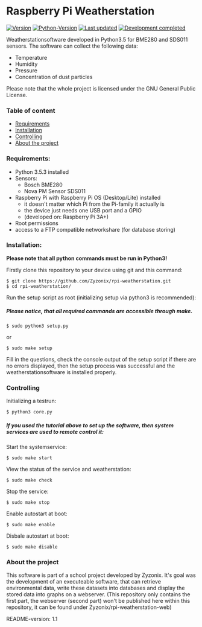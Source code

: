 # Raspberry Pi Weatherstation

[![Version](https://img.shields.io/badge/Version-1.3-orange)]() 
[![Python-Version](https://img.shields.io/badge/Python-3.5.3-blue)]()
[![Last updated](https://img.shields.io/badge/Last%20updated-28/07/2021-orange)]()
[![Development completed](https://img.shields.io/badge/Development%20completed-true-darkgreen)]() 

Weatherstationsoftware developed in Python3.5 for BME280 and SDS011 sensors.
The software can collect the following data: 
- Temperature
- Humidity
- Pressure
- Concentration of dust particles 

Please note that the whole project is licensed under the GNU General Public License.

### Table of content
* [Requirements](#requirements)
* [Installation](#installation)
* [Controlling](#controlling)
* [About the project](#about-the-project)

### Requirements:
* Python 3.5.3 installed
* Sensors:
  - Bosch BME280 
  - Nova PM Sensor SDS011
* Raspberry Pi with Raspberry Pi OS (Desktop/Lite) installed 
  - it doesn't matter which Pi from the Pi-family it actually is
  - the device just needs one USB port and a GPIO
  - (developed on: Raspberry Pi 3A+)
* Root permissions
* access to a FTP compatible networkshare (for database storing)

### Installation:
**Please note that all python commands must be run in Python3!**

Firstly clone this repository to your device using git and this command:
```
$ git clone https://github.com/Zyzonix/rpi-weatherstation.git
$ cd rpi-weatherstation/
```
Run the setup script as root (initializing setup via python3 is recommended):
##### Please notice, that all required commands are accessible through make.
```
$ sudo python3 setup.py
```
or
```
$ sudo make setup
```
Fill in the questions, check the console output of the setup script if there are no errors displayed, then the setup process was successful and the weatherstationsoftware is installed properly.

### Controlling
Initializing a testrun:
```
$ python3 core.py
```
##### If you used the tutorial above to set up the software, then system services are used to remote control it:
Start the systemservice:
```
$ sudo make start
```
View the status of the service and weatherstation:
```
$ sudo make check
```
Stop the service:
```
$ sudo make stop
```
Enable autostart at boot:
```
$ sudo make enable
```
Disbale autostart at boot:
```
$ sudo make disable
```

### About the project
This software is part of a school project developed by Zyzonix. It's goal was the development of an executeable software, that can retrieve environmental data, write these datasets into databases and display the stored data into graphs on a webserver. 
(This repository only contains the first part, the webserver (second part) won't be published here within this repository, it can be found under Zyzonix/rpi-weatherstation-web)

README-version: 1.1

